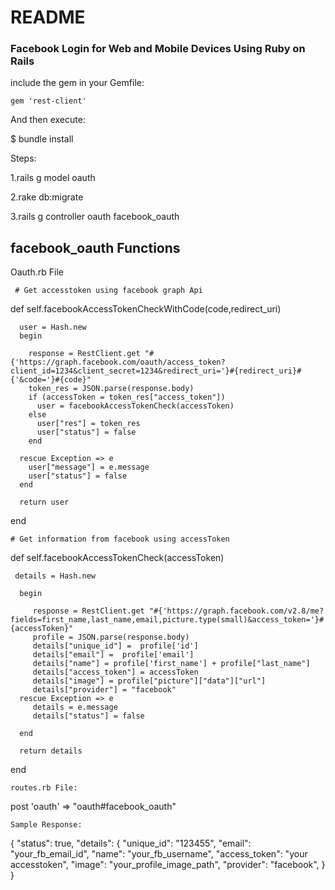 # README

### Facebook Login for Web and Mobile Devices Using Ruby on Rails

include the gem in your Gemfile:

<body>

    gem 'rest-client'
    
</body>


And then execute:

 $ bundle install
   
Steps:

1.rails g model oauth

2.rake db:migrate

3.rails g controller oauth facebook_oauth


## facebook_oauth Functions

 Oauth.rb File

<body>

	 # Get accesstoken using facebook graph Api
  def self.facebookAccessTokenCheckWithCode(code,redirect_uri)
     
      user = Hash.new
      begin
        
        response = RestClient.get "#{'https://graph.facebook.com/oauth/access_token?     client_id=1234&client_secret=1234&redirect_uri='}#{redirect_uri}#{'&code='}#{code}"
        token_res = JSON.parse(response.body)
        if (accessToken = token_res["access_token"])
          user = facebookAccessTokenCheck(accessToken)
        else
          user["res"] = token_res
          user["status"] = false
        end
        
      rescue Exception => e
        user["message"] = e.message
        user["status"] = false
      end
      
      return user
  
  end
  
    # Get information from facebook using accessToken
  def self.facebookAccessTokenCheck(accessToken)
     
     details = Hash.new
      
      begin
         
         response = RestClient.get "#{'https://graph.facebook.com/v2.8/me?fields=first_name,last_name,email,picture.type(small)&access_token='}#{accessToken}"
         profile = JSON.parse(response.body)
         details["unique_id"] =  profile['id']
         details["email"] =  profile['email']
         details["name"] = profile['first_name'] + profile["last_name"]
         details["access_token"] = accessToken
         details["image"] = profile["picture"]["data"]["url"]
         details["provider"] = "facebook"
      rescue Exception => e
         details = e.message
         details["status"] = false

      end
      
      return details
  
  end 

</body>

    routes.rb File:

<body>

  post 'oauth' => "oauth#facebook_oauth"
  
</body>


    Sample Response:

<body>

  {
    "status": true,
    "details":
    {
        "unique_id": "123455",
        "email": "your_fb_email_id",
        "name": "your_fb_username",
        "access_token": "your accesstoken",
        "image": "your_profile_image_path",
        "provider": "facebook",
      }
  }
  
</body>





	





